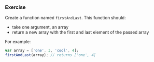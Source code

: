 ### Exercise

Create a function named `firstAndLast`. This function should:

  - take one argument, an array
  - return a new array with the first and last element of the passed array

For example:

```js
var array = ['one', 3, 'cool', 4];
firstAndLast(array); // returns ['one', 4]
```
